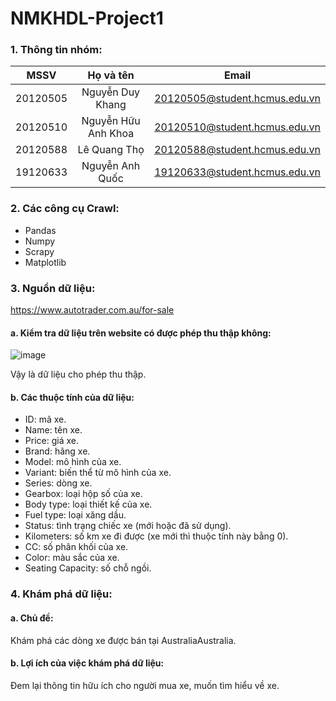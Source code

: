 # NMKHDL-Project1
                    
### 1. Thông tin nhóm:

| MSSV  | Họ và tên  | Email |
| :------------: |:---------------:| :-----:|
| 20120505      | Nguyễn Duy Khang | 20120505@student.hcmus.edu.vn |
| 20120510      | Nguyễn Hữu Anh Khoa | 20120510@student.hcmus.edu.vn |
| 20120588 | Lê Quang Thọ |  20120588@student.hcmus.edu.vn | 
| 19120633 | Nguyễn Anh Quốc |  19120633@student.hcmus.edu.vn | 

### 2. Các công cụ Crawl:
- Pandas
- Numpy
- Scrapy
- Matplotlib
### 3. Nguồn dữ liệu: 
https://www.autotrader.com.au/for-sale
#### a. Kiểm tra dữ liệu trên website có được phép thu thập không:
![image](https://user-images.githubusercontent.com/88161462/201820502-1e8da585-206d-4adf-a51d-8ba238e2f3f3.png)

Vậy là dữ liệu cho phép thu thập.
#### b. Các thuộc tính của dữ liệu:
- ID: mã xe.
- Name: tên xe.
- Price: giá xe.
- Brand: hãng xe.
- Model: mô hình của xe.
- Variant: biến thể từ mô hình của xe.
- Series: dòng xe.
- Gearbox: loại hộp số của xe.
- Body type: loại thiết kế của xe.
- Fuel type: loại xăng dầu.
- Status: tình trạng chiếc xe (mới hoặc đã sử dụng).
- Kilometers: số km xe đi được (xe mới thì thuộc tính này bằng 0).
- CC: số phân khối của xe.
- Color: màu sắc của xe.
- Seating Capacity: số chỗ ngồi.
### 4. Khám phá dữ liệu:
#### a. Chủ đề: 
Khám phá các dòng xe được bán tại AustraliaAustralia.
#### b. Lợi ích của việc khám phá dữ liệu:
Đem lại thông tin hữu ích cho người mua xe, muốn tìm hiểu về xe.
